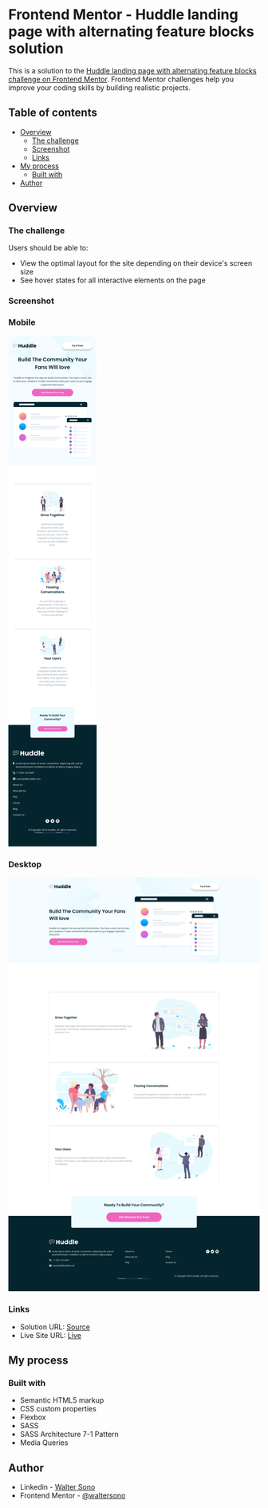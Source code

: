 # Frontend Mentor - Huddle landing page with alternating feature blocks solution

This is a solution to the [Huddle landing page with alternating feature blocks challenge on Frontend Mentor](https://www.frontendmentor.io/challenges/huddle-landing-page-with-alternating-feature-blocks-5ca5f5981e82137ec91a5100). Frontend Mentor challenges help you improve your coding skills by building realistic projects. 

## Table of contents

- [Overview](#overview)
  - [The challenge](#the-challenge)
  - [Screenshot](#screenshot)
  - [Links](#links)
- [My process](#my-process)
  - [Built with](#built-with)
- [Author](#author)


## Overview

### The challenge

Users should be able to:

- View the optimal layout for the site depending on their device's screen size
- See hover states for all interactive elements on the page

### Screenshot

### Mobile
![Mobile](./screenshot-mobile.png)

### Desktop
![Desktop](./screenshot-desktop.png)


### Links

- Solution URL: [Source](https://github.com/waltersono/huddle-landing-page-with-alternating-feature-blocks)
- Live Site URL: [Live](https://waltersono.github.io/huddle-landing-page-with-alternating-feature-blocks/)

## My process

### Built with

- Semantic HTML5 markup
- CSS custom properties
- Flexbox
- SASS
- SASS Architecture 7-1 Pattern
- Media Queries

## Author

- Linkedin - [Walter Sono](https://www.linkedin.com/in/waltersono)
- Frontend Mentor - [@waltersono](https://www.frontendmentor.io/profile/waltersono)
